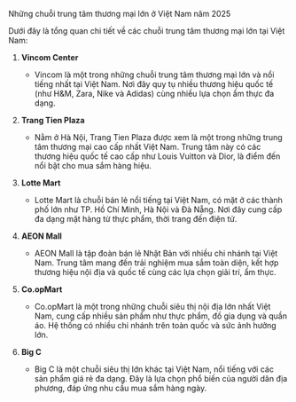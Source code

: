 Những chuỗi trung tâm thương mại lớn ở Việt Nam năm 2025

Dưới đây là tổng quan chi tiết về các chuỗi trung tâm thương mại lớn tại Việt Nam:

1. **Vincom Center**

   * Vincom là một trong những chuỗi trung tâm thương mại lớn và nổi tiếng nhất tại Việt Nam. Nơi đây quy tụ nhiều thương hiệu quốc tế (như H&M, Zara, Nike và Adidas) cùng nhiều lựa chọn ẩm thực đa dạng.

2. **Trang Tien Plaza**

   * Nằm ở Hà Nội, Trang Tien Plaza được xem là một trong những trung tâm thương mại cao cấp nhất Việt Nam. Trung tâm này có các thương hiệu quốc tế cao cấp như Louis Vuitton và Dior, là điểm đến nổi bật cho mua sắm hàng hiệu.

3. **Lotte Mart**

   * Lotte Mart là chuỗi bán lẻ nổi tiếng tại Việt Nam, có mặt ở các thành phố lớn như TP. Hồ Chí Minh, Hà Nội và Đà Nẵng. Nơi đây cung cấp đa dạng mặt hàng từ thực phẩm, thời trang đến điện tử.

4. **AEON Mall**

   * AEON Mall là tập đoàn bán lẻ Nhật Bản với nhiều chi nhánh tại Việt Nam. Trung tâm mang đến trải nghiệm mua sắm toàn diện, kết hợp thương hiệu nội địa và quốc tế cùng các lựa chọn giải trí, ẩm thực.

5. **Co.opMart**

   * Co.opMart là một trong những chuỗi siêu thị nội địa lớn nhất Việt Nam, cung cấp nhiều sản phẩm như thực phẩm, đồ gia dụng và quần áo. Hệ thống có nhiều chi nhánh trên toàn quốc và sức ảnh hưởng lớn.

6. **Big C**

   * Big C là một chuỗi siêu thị lớn khác tại Việt Nam, nổi tiếng với các sản phẩm giá rẻ đa dạng. Đây là lựa chọn phổ biến của người dân địa phương, đáp ứng nhu cầu mua sắm hàng ngày.